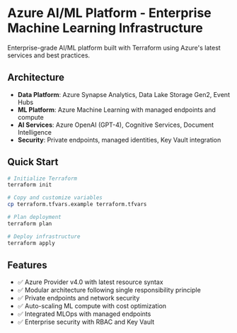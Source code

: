 # Azure AI/ML Platform - Enterprise Machine Learning Infrastructure

Enterprise-grade AI/ML platform built with Terraform using Azure's latest services and best practices.

## Architecture

- **Data Platform**: Azure Synapse Analytics, Data Lake Storage Gen2, Event Hubs
- **ML Platform**: Azure Machine Learning with managed endpoints and compute
- **AI Services**: Azure OpenAI (GPT-4), Cognitive Services, Document Intelligence
- **Security**: Private endpoints, managed identities, Key Vault integration

## Quick Start

```bash
# Initialize Terraform
terraform init

# Copy and customize variables
cp terraform.tfvars.example terraform.tfvars

# Plan deployment
terraform plan

# Deploy infrastructure
terraform apply
```

## Features

- ✅ Azure Provider v4.0 with latest resource syntax
- ✅ Modular architecture following single responsibility principle
- ✅ Private endpoints and network security
- ✅ Auto-scaling ML compute with cost optimization
- ✅ Integrated MLOps with managed endpoints
- ✅ Enterprise security with RBAC and Key Vault
